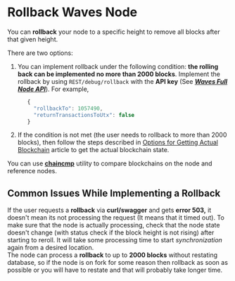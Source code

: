 # Rollback Waves Node

You can **rollback** your node to a specific height to remove all blocks after that given height.

There are two options:

1. You can implement rollback under the following condition: **the rolling back can be implemented no more than 2000 blocks**. Implement the rollback by using `REST/debug/rollback` with the **API key** \(See [_**Waves Full Node API**_](https://nodes.wavesplatform.com/api-docs/index.html#!/debug/rollback)\). For example,

   ```js
      {
        "rollbackTo": 1057490,
        "returnTransactionsToUtx": false
      }
   ```

2. If the condition is not met \(the user needs to rollback to more than 2000 blocks\), then follow the steps described in  [Options for Getting Actual Blockchain](/en/waves-node/options-for-getting-actual-blockchain) article to get the actual blockchain state.

You can use [**chaincmp**](https://github.com/wavesplatform/gowaves/releases/tag/v0.1.2) utility to compare blockchains on the node and reference nodes.

## Common Issues While Implementing a Rollback

If the user requests a **rollback** via **curl/swagger** and gets **error 503,** it doesn't mean its not processing the request \(It means that it timed out\). To make sure that the node is actually processing, check that the node state doesn't change \(with status check if the block height is not rising\) after starting to reroll. It will take some processing time to start _synchronization_ again from a desired location.  
The node can process a **rollback** to up to **2000 blocks** without restating database, so if the node is on fork for some reason then rollback as soon as possible or you will have to restate and that will probably take longer time.
